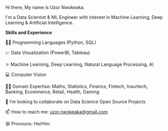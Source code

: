 Hi there, My name is Uzor Nwokeaka. 

I'm a Data Scientist & ML Engineer with interest in Machine Learning, Deep Learning & Artificial Intelligence.

**Skills and Experience**

👩‍💻 Programming Languages (Python, SQL)

📈 Data Visualization (PowerBI, Tableau)

⚛ Machine Learning, Deep Learning, Natural Language Processing, AI

💻 Computer Vision

👩‍💻 Domain Expertise: Maths, Statistics, Finance, Fintech, Insurtech, Banking, Ecommerce, Retail, Health, Gaming

👯 I’m looking to collaborate on Data Science Open Source Projects

📫 How to reach me: uzor.nwokeaka@gmail.com

😄 Pronouns: He/Him

